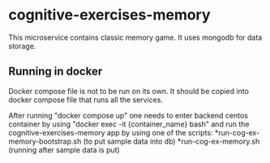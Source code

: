 # cognitive-exercises-memory

This microservice contains classic memory game. It uses mongodb for data storage.

## Running in docker 

Docker compose file is not to be run on its own. It should be copied into docker compose file that runs all the services. 

After running "docker compose up" one needs to enter backend centos container by using
"docker exec -it {container_name} bash" and run the cognitive-exercises-memory app by using one of the scripts:
  *run-cog-ex-memory-bootstrap.sh (to put sample data into db)
  *run-cog-ex-memory.sh (running after sample data is put)
